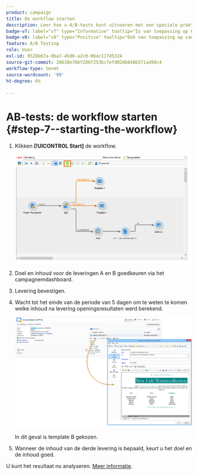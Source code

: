```yaml
---
product: campaign
title: De workflow starten
description: Leer hoe u A/B-tests kunt uitvoeren met een speciale praktijkcase
badge-v7: label="v7" type="Informative" tooltip="Is van toepassing op Campaign Classic v7"
badge-v8: label="v8" type="Positive" tooltip="Ook van toepassing op campagne v8"
feature: A/B Testing
role: User
exl-id: 9528b67a-8ba7-45d6-a2c0-06ac117d5324
source-git-commit: 28638e76bf286f253bc7efd02db848b571ad88c4
workflow-type: tm+mt
source-wordcount: '99'
ht-degree: 6%

---
```


# AB-tests: de workflow starten {#step-7--starting-the-workflow}



1. Klikken **[!UICONTROL Start]** de workflow.

   ![](assets/use_case_abtesting_startwkfl_001.png)

1. Doel en inhoud voor de leveringen A en B goedkeuren via het campagnemdashboard.
1. Levering bevestigen.
1. Wacht tot het einde van de periode van 5 dagen om te weten te komen welke inhoud na levering openingsresultaten werd berekend.

   ![](assets/use_case_abtesting_startwkfl_002.png)

   In dit geval is template B gekozen.

1. Wanneer de inhoud van de derde levering is bepaald, keurt u het doel en de inhoud goed.

U kunt het resultaat nu analyseren. [Meer informatie](a-b-testing-uc-analyzing.md).
